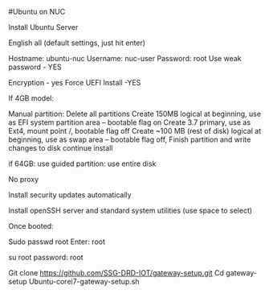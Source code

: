 #Ubuntu on NUC


Install Ubuntu Server

English all (default settings, just hit enter)

Hostname: ubuntu-nuc
Username: nuc-user
Password: root
Use weak password - YES

Encryption - yes
Force UEFI Install -YES


If 4GB model:

Manual partition:
Delete all partitions 
Create 150MB logical at beginning, use as EFI system partition area – bootable flag on
Create 3.7 primary, use as Ext4, mount point /, bootable flag off
Create ~100 MB (rest of disk) logical at beginning, use as swap area – bootable flag off,
Finish partition and write changes to disk
 continue install

if 64GB:
use guided partition: use entire disk


No proxy

Install security updates automatically 

Install openSSH server and standard system utilities (use space to select) 

Once booted:

Sudo passwd root
Enter: root

su root
password: root

Git clone https://github.com/SSG-DRD-IOT/gateway-setup.git
Cd gateway-setup
Ubuntu-corei7-gateway-setup.sh
